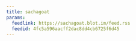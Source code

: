```yaml
---
title: sachagoat
params:
  feedlink: https://sachagoat.blot.im/feed.rss
  feedid: 4fc5a596aacff2dac8dd4cb6725f6d45
---
```


